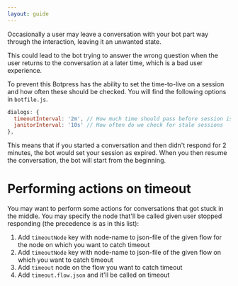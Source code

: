 ```yaml
---
layout: guide
---
```


Occasionally a user may leave a conversation with your bot part way through the interaction, leaving it an unwanted state. 

This could lead to the bot trying to answer the wrong question when the user returns to the conversation at a later time, which is a bad user experience.

To prevent this Botpress has the ability to set the time-to-live on a session and how often these should be checked. You will find the following options in `botfile.js`. 

```js
dialogs: {
  timeoutInterval: '2m', // How much time should pass before session is considered stale
  janitorInterval: '10s' // How often do we check for stale sessions
},
```

This means that if you started a conversation and then didn't respond for 2 minutes, the bot would set your session as expired.
When you then resume the conversation, the bot will start from the beginning.

# Performing actions on timeout

You may want to perform some actions for conversations that got stuck in the middle.
You may specify the node that'll be called given user stopped responding (the precedence is as in this list):

1. Add `timeoutNode` key with node-name to json-file of the given flow for the node on which you want to catch timeout
2. Add `timeoutNode` key with node-name to json-file of the given flow on which you want to catch timeout
3. Add `timeout` node on the flow you want to catch timeout
4. Add `timeout.flow.json` and it'll be called on timeout
